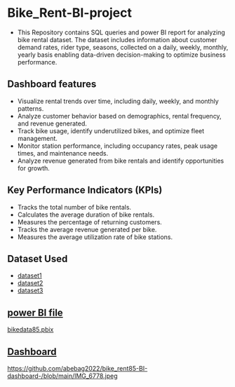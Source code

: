 # Bike_Rent-BI-project
- This Repository contains SQL queries and power BI report for analyzing bike rental dataset. The dataset includes information about customer demand rates, rider type, seasons, collected on a daily, weekly, monthly, yearly basis enabling data-driven decision-making to optimize business performance.
## Dashboard features
- Visualize rental trends over time, including daily, weekly, and monthly patterns.
- Analyze customer behavior based on demographics, rental frequency, and revenue generated.
- Track bike usage, identify underutilized bikes, and optimize fleet management.
- Monitor station performance, including occupancy rates, peak usage times, and maintenance needs.
- Analyze revenue generated from bike rentals and identify opportunities for growth.
## Key Performance Indicators (KPIs)
- Tracks the total number of bike rentals.
- Calculates the average duration of bike rentals.
- Measures the percentage of returning customers.
- Tracks the average revenue generated per bike.
- Measures the average utilization rate of bike stations.
## Dataset Used
- <a href="https://github.com/abebag2022/bike_rent85-BI-dashboard-/blob/main/bike_share_yr_0.csv">dataset1
- <a href="https://github.com/abebag2022/bike_rent85-BI-dashboard-/blob/main/bike_share_yr_0.csv">dataset2
- <a href="https://github.com/abebag2022/bike_rent85-BI-dashboard-/blob/main/cost_table.csv">dataset3
## power BI file
bikedata85.pbix
## Dashboard
https://github.com/abebag2022/bike_rent85-BI-dashboard-/blob/main/IMG_6778.jpeg 
